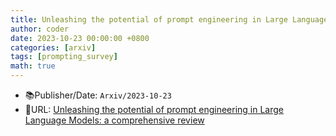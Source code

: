 ```yaml
---
title: Unleashing the potential of prompt engineering in Large Language Models: a comprehensive review
author: coder
date: 2023-10-23 00:00:00 +0800
categories: [arxiv]
tags: [prompting_survey]
math: true
---
```


- 📚Publisher/Date: `Arxiv/2023-10-23`
- 🔗URL: [Unleashing the potential of prompt engineering in Large Language Models: a comprehensive review](https://www.semanticscholar.org/paper/Unleashing-the-potential-of-prompt-engineering-in-a-Chen-Zhang/595c8d39a6155354fd7d8f62a4441be5c82e68da)
